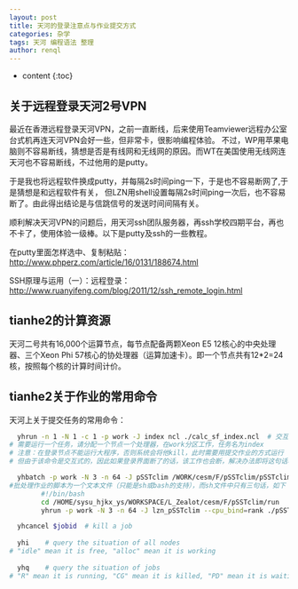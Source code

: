 ```yaml
---
layout: post
title: 天河的登录注意点与作业提交方式
categories: 杂学
tags: 天河 编程语法 整理
author: renql
---
```


* content
{:toc}

## 关于远程登录天河2号VPN

最近在香港远程登录天河VPN，之前一直断线，后来使用Teamviewer远程办公室台式机再连天河VPN会好一些，但非常卡，很影响编程体验。
不过，WP用苹果电脑则不容易断线，猜想是否是有线网和无线网的原因。而WT在美国使用无线网连天河也不容易断线，不过他用的是putty。

于是我也将远程软件换成putty，并每隔2s时间ping一下，于是也不容易断网了,于是猜想是和远程软件有关，
但LZN用shell设置每隔2s时间ping一次后，也不容易断了。由此得出结论是与信跳信号的发送时间间隔有关。

顺利解决天河VPN的问题后，用天河ssh团队服务器，再ssh学校四期平台，再也不卡了，使用体验一级棒。以下是putty及ssh的一些教程。

在putty里面怎样选中、复制粘贴：http://www.phperz.com/article/16/0131/188674.html  

SSH原理与运用（一）：远程登录：http://www.ruanyifeng.com/blog/2011/12/ssh_remote_login.html


## tianhe2的计算资源

天河二号共有16,000个运算节点，每节点配备两颗Xeon E5 12核心的中央处理器、三个Xeon Phi 57核心的协处理器（运算加速卡）。即一个节点共有12*2=24核，按照每个核的计算时间计价。

## tianhe2关于作业的常用命令  
天河上关于提交任务的常用命令：   
```bash
  yhrun -n 1 -N 1 -c 1 -p work -J index ncl ./calc_sf_index.ncl  # 交互式提交作业  
# 需要运行一个任务，请分配一个节点一个处理器，在work分区工作，任务名为index  
# 注意：在登录节点不能运行大程序，否则系统会将他kill，此时需要用提交作业的方式运行   
# 但由于该命令是交互式的，因此如果登录界面断了的话，该工作也会断，解决办法即将这句话写到一个sh文件中，然后用yhbatch命令   

  yhbatch -p work -N 3 -n 64 -J pSSTclim /WORK/cesm/F/pSSTclim/pSSTclim.sh   # 提交后台批处理作业
#批处理作业的脚本为一个文本文件（只能是sh或bash的支持），而sh文件中只有三句话，如下    
		#!/bin/bash   
		cd /HOME/sysu_hjkx_ys/WORKSPACE/L_Zealot/cesm/F/pSSTclim/run
		yhrun -p work -N 3 -n 64 -J lzn_pSSTclim --cpu_bind=rank ./pSSTclim/bld/cesm.exe >& cesm.log

  yhcancel $jobid  # kill a job 
  
  yhi    # query the situation of all nodes  
# "idle" mean it is free, "alloc" mean it is working
         
  yhq    # query the situation of jobs   
# "R" mean it is running, "CG" mean it is killed, "PD" mean it is waiting
```
